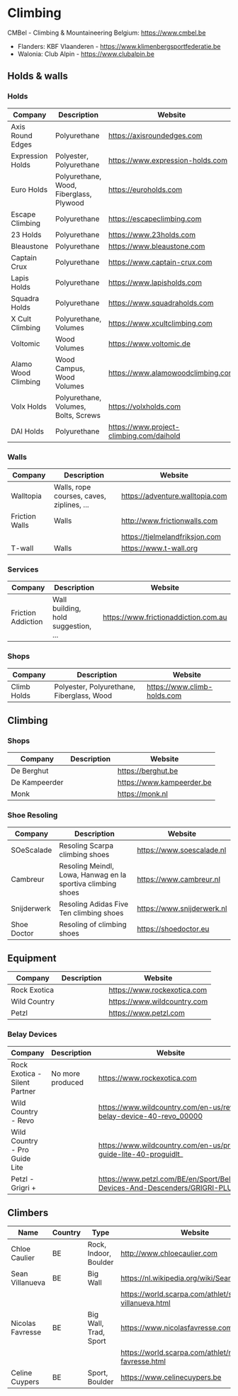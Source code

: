 # Climbing

CMBel - Climbing & Mountaineering Belgium: https://www.cmbel.be  
- Flanders: KBF Vlaanderen - https://www.klimenbergsportfederatie.be  
- Walonia: Club Alpin - https://www.clubalpin.be  

## Holds & walls

### Holds

| Company             | Description                               | Website                                  |
| ------------------- | ----------------------------------------- | ---------------------------------------- |
| Axis Round Edges    | Polyurethane                              | https://axisroundedges.com               |
| Expression Holds    | Polyester, Polyurethane                   | https://www.expression-holds.com         |
| Euro Holds          | Polyurethane, Wood, Fiberglass, Plywood   | https://euroholds.com                    |
| Escape Climbing     | Polyurethane                              | https://escapeclimbing.com               |
| 23 Holds            | Polyurethane                              | https://www.23holds.com                  |
| Bleaustone          | Polyurethane                              | https://www.bleaustone.com               |
| Captain Crux        | Polyurethane                              | https://www.captain-crux.com             |
| Lapis Holds         | Polyurethane                              | https://www.lapisholds.com               |
| Squadra Holds       | Polyurethane                              | https://www.squadraholds.com             |
| X Cult Climbing     | Polyurethane, Volumes                     | https://www.xcultclimbing.com            |
| Voltomic            | Wood Volumes                              | https://www.voltomic.de                  |
| Alamo Wood Climbing | Wood Campus, Wood Volumes                 | https://www.alamowoodclimbing.com        |
| Volx Holds          | Polyurethane, Volumes, Bolts, Screws      | https://volxholds.com                    |
| DAI Holds           | Polyurethane                              | https://www.project-climbing.com/daihold |

### Walls 

| Company        | Description                               | Website                         |
| -------------- | ----------------------------------------- | ------------------------------- |
| Walltopia      | Walls, rope courses, caves, ziplines, ... | https://adventure.walltopia.com |
| Friction Walls | Walls                                     | http://www.frictionwalls.com    |
|                |                                           | https://tjelmelandfriksjon.com  |
| T-wall         | Walls                                     | https://www.t-wall.org          |

### Services 

| Company            | Description                         | Website                              |
| ------------------ | ----------------------------------- | ------------------------------------ |
| Friction Addiction | Wall building, hold suggestion, ... | https://www.frictionaddiction.com.au |

### Shops

| Company          | Description                               | Website                          |
| ---------------- | ----------------------------------------- | -------------------------------- |
| Climb Holds      | Polyester, Polyurethane, Fiberglass, Wood | https://www.climb-holds.com      |

## Climbing

### Shops

| Company          | Description                               | Website                   |
| ---------------- | ----------------------------------------- | ------------------------- |
| De Berghut       |                                           | https://berghut.be        |
| De Kampeerder    |                                           | https://www.kampeerder.be |
| Monk             |                                           | https://monk.nl           |


### Shoe Resoling

| Company         | Description                    | Website                        |
| --------------- | ------------------------------ | ------------------------------ |
| SOeScalade      | Resoling Scarpa climbing shoes | https://www.soescalade.nl      |
| Cambreur        | Resoling Meindl, Lowa, Hanwag en la sportiva climbing shoes | https://www.cambreur.nl |
| Snijderwerk     | Resoling Adidas Five Ten climbing shoes | https://www.snijderwerk.nl |
| Shoe Doctor     | Resoling of climbing shoes     | https://shoedoctor.eu          |

## Equipment

| Company          | Description                               | Website                     |
| ---------------- | ----------------------------------------- | --------------------------- |
| Rock Exotica     |                                           | https://www.rockexotica.com |
| Wild Country     |                                           | https://www.wildcountry.com |
| Petzl            |                                           | https://www.petzl.com       |

### Belay Devices

| Company          | Description  | Website                     |
| ---------------- | ------------ | --------------------------- |
| Rock Exotica - Silent Partner | No more produced | https://www.rockexotica.com |
| Wild Country - Revo |              | https://www.wildcountry.com/en-us/revo-belay-device-40-revo_00000 |
| Wild Country - Pro Guide Lite |    | https://www.wildcountry.com/en-us/pro-guide-lite-40-proguidlt_ |
| Petzl - Grigri +    |              | https://www.petzl.com/BE/en/Sport/Belay-Devices-And-Descenders/GRIGRI-PLUS |

## Climbers

| Name             | Country   | Type                  | Website                     |
| ---------------- | --------- | ----------------------| --------------------------- |
| Chloe Caulier    | BE        | Rock, Indoor, Boulder | http://www.chloecaulier.com |
| Sean Villanueva  | BE        | Big Wall              | https://nl.wikipedia.org/wiki/Sean_Villanueva        |
|                  |           |                       | https://world.scarpa.com/athlet/sean-villanueva.html |
| Nicolas Favresse | BE        | Big Wall, Trad, Sport | https://www.nicolasfavresse.com |
|                  |           |                       | https://world.scarpa.com/athlet/nicolas-favresse.html |
| Celine Cuypers   | BE        | Sport, Boulder        | https://www.celinecuypers.be |

